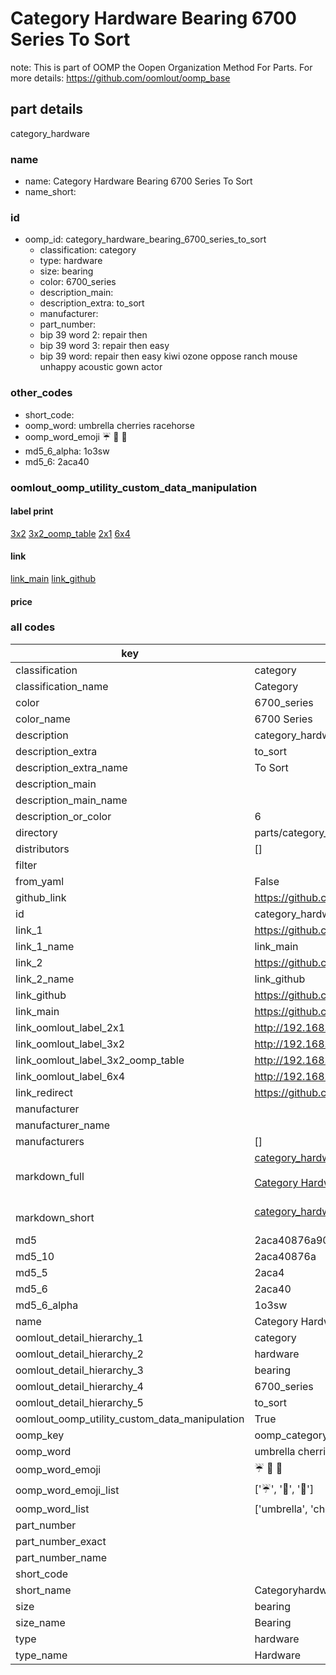 # Category Hardware Bearing 6700 Series To Sort  

note: This is part of OOMP the Oopen Organization Method For Parts. For more details: https://github.com/oomlout/oomp_base

##  part details
  



category_hardware



### name
* name: Category Hardware Bearing 6700 Series To Sort
* name_short: 
### id
* oomp_id: category_hardware_bearing_6700_series_to_sort
  * classification: category
  * type: hardware
  * size: bearing
  * color: 6700_series
  * description_main: 
  * description_extra: to_sort
  * manufacturer: 
  * part_number: 
  * bip 39 word 2: repair then
  * bip 39 word 3: repair then easy
  * bip 39 word: repair then easy kiwi ozone oppose ranch mouse unhappy acoustic gown actor

### other_codes
* short_code: 
* oomp_word: umbrella cherries racehorse
* oomp_word_emoji :umbrella: :cherries: :racehorse:
* md5_6_alpha: 1o3sw
* md5_6: 2aca40






### oomlout_oomp_utility_custom_data_manipulation
#### label print
[3x2](http://192.168.1.245:1112/?label=oomp%201o3sw)
[3x2_oomp_table](http://192.168.1.108:1112/?label=oomp%201o3sw)
[2x1](http://192.168.1.242:1112/?label=oomp%201o3sw)
[6x4](http://192.168.1.55:1112/?label=oomp%201o3sw)    

#### link

[link_main](https://github.com/oomlout/oomlout_oomp_version_1_messy/tree/main/parts/category_hardware_bearing_6700_series_to_sort) [link_github](https://github.com/oomlout/oomlout_oomp_version_1_messy/tree/main/parts/category_hardware_bearing_6700_series_to_sort)                             

#### price







### all codes 
| key | value |  
| --- | --- |  
| classification | category |  
| classification_name | Category |  
| color | 6700_series |  
| color_name | 6700 Series |  
| description | category_hardware |  
| description_extra | to_sort |  
| description_extra_name | To Sort |  
| description_main |  |  
| description_main_name |  |  
| description_or_color | 6  |  
| directory | parts/category_hardware_bearing_6700_series_to_sort |  
| distributors | [] |  
| filter |  |  
| from_yaml | False |  
| github_link | https://github.com/oomlout/oomlout_oomp_part_src/tree/main/parts/category_hardware_bearing_6700_series_to_sort |  
| id | category_hardware_bearing_6700_series_to_sort |  
| link_1 | https://github.com/oomlout/oomlout_oomp_version_1_messy/tree/main/parts/category_hardware_bearing_6700_series_to_sort |  
| link_1_name | link_main |  
| link_2 | https://github.com/oomlout/oomlout_oomp_version_1_messy/tree/main/parts/category_hardware_bearing_6700_series_to_sort |  
| link_2_name | link_github |  
| link_github | https://github.com/oomlout/oomlout_oomp_version_1_messy/tree/main/parts/category_hardware_bearing_6700_series_to_sort |  
| link_main | https://github.com/oomlout/oomlout_oomp_version_1_messy/tree/main/parts/category_hardware_bearing_6700_series_to_sort |  
| link_oomlout_label_2x1 | http://192.168.1.242:1112/?label=oomp%201o3sw |  
| link_oomlout_label_3x2 | http://192.168.1.245:1112/?label=oomp%201o3sw |  
| link_oomlout_label_3x2_oomp_table | http://192.168.1.108:1112/?label=oomp%201o3sw |  
| link_oomlout_label_6x4 | http://192.168.1.55:1112/?label=oomp%201o3sw |  
| link_redirect | https://github.com/oomlout/oomlout_oomp_version_1_messy/tree/main/parts/category_hardware_bearing_6700_series_to_sort |  
| manufacturer |  |  
| manufacturer_name |  |  
| manufacturers | [] |  
| markdown_full | [category_hardware_bearing_6700_series_to_sort](none)<br>[](none)<br>[Category Hardware Bearing 6700 Series To Sort](none)<br><br> |  
| markdown_short | [category_hardware_bearing_6700_series_to_sort](none)<br><br> |  
| md5 | 2aca40876a90b6326e4f47b68bb80db4 |  
| md5_10 | 2aca40876a |  
| md5_5 | 2aca4 |  
| md5_6 | 2aca40 |  
| md5_6_alpha | 1o3sw |  
| name | Category Hardware Bearing 6700 Series To Sort |  
| oomlout_detail_hierarchy_1 | category |  
| oomlout_detail_hierarchy_2 | hardware |  
| oomlout_detail_hierarchy_3 | bearing |  
| oomlout_detail_hierarchy_4 | 6700_series |  
| oomlout_detail_hierarchy_5 | to_sort |  
| oomlout_oomp_utility_custom_data_manipulation | True |  
| oomp_key | oomp_category_hardware_bearing_6700_series_to_sort |  
| oomp_word | umbrella cherries racehorse |  
| oomp_word_emoji | :umbrella: :cherries: :racehorse: |  
| oomp_word_emoji_list | [':umbrella:', ':cherries:', ':racehorse:'] |  
| oomp_word_list | ['umbrella', 'cherries', 'racehorse'] |  
| part_number |  |  
| part_number_exact |  |  
| part_number_name |  |  
| short_code |  |  
| short_name | Categoryhardware |  
| size | bearing |  
| size_name | Bearing |  
| type | hardware |  
| type_name | Hardware |  
